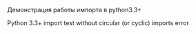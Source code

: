 Демонстрация работы импорта в python3.3+

Python 3.3+ import test without circular (or cyclic) imports error
